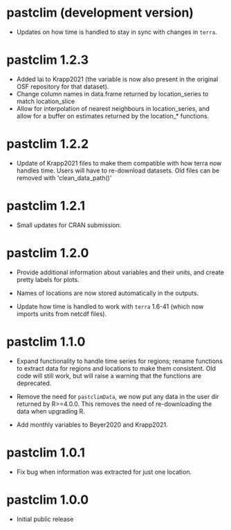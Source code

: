 # pastclim (development version)
* Updates on how time is handled to stay in sync with changes in `terra`.

# pastclim 1.2.3
* Added lai to Krapp2021 (the variable is now also present in the original OSF
  repository for that dataset).
* Change column names in data.frame returned by location_series to match
  location_slice
* Allow for interpolation of nearest neighbours in location_series, and allow
  for a buffer on estimates returned by the location_* functions.

# pastclim 1.2.2
* Update of Krapp2021 files to make them compatible with how terra now handles
  time. Users will have to re-download datasets. Old files can be removed with
  'clean_data_path()'

# pastclim 1.2.1
* Small updates for CRAN submission.

# pastclim 1.2.0

* Provide additional information about variables and their units, and create
  pretty labels for plots.
  
* Names of locations are now stored automatically in the outputs.

* Update how time is handled to work with `terra` 1.6-41 (which now imports
  units from netcdf files).

# pastclim 1.1.0

* Expand functionality to handle time series for regions; rename functions  to
  extract data for regions and locations to make them consistent. Old code will
  still work, but will raise a warning that the functions are deprecated.

* Remove the need for `pastclimData`, we now put any data in the user dir returned
  by R>=4.0.0. This removes the need of re-downloading the data when upgrading R.

* Add monthly variables to Beyer2020 and Krapp2021.

# pastclim 1.0.1

* Fix bug when information was extracted for just one location.

# pastclim 1.0.0

* Initial public release
